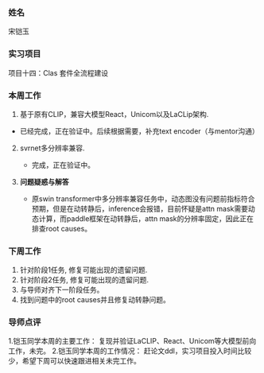### 姓名
宋铠玉
### 实习项目
项目十四：Clas 套件全流程建设

### 本周工作

1. 基于原有CLIP，兼容大模型React，Unicom以及LaCLip架构.
 * 已经完成，正在验证中。后续根据需要，补充text encoder（与mentor沟通）


2. svrnet多分辨率兼容.

	* 完成，正在验证中。

3. **问题疑惑与解答**

    * 原swin transformer中多分辨率兼容任务中，动态图没有问题前指标符合预期，但是在动转静后，inference会报错，目前怀疑是attn mask需要动态计算，而paddle框架在动转静后，attn mask的分辨率固定，因此正在排查root causes。


### 下周工作

1. 针对阶段1任务, 修复可能出现的遗留问题.
2. 针对阶段2任务, 修复可能出现的遗留问题.
3. 与导师对齐下一阶段任务。
4. 找到问题中的root causes并且修复动转静问题。

### 导师点评
1.铠玉同学本周的主要工作：
复现并验证LaCLIP、React、Unicom等大模型前向工作，未完。
2.铠玉同学本周的工作情况：
赶论文ddl，实习项目投入时间比较少，希望下周可以快速跟进相关未完工作。
